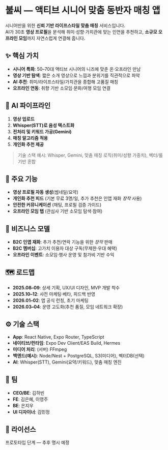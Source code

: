 # 불씨 — 액티브 시니어 맞춤 동반자 매칭 앱

시니어만을 위한 **신뢰 기반 라이프스타일 맞춤 매칭** 서비스입니다.  
AI가 30초 **영상 프로필**을 분석해 취미·성향·가치관에 맞는 인연을 추천하고, **소규모 오프라인 모임**까지 자연스럽게 연결해 줍니다.

## ✨ 핵심 가치

- **시니어 특화**: 50–70대 액티브 시니어의 니즈에 맞춘 온·오프라인 만남
- **영상 기반 탐색**: 짧은 소개 영상으로 느낌과 분위기를 직관적으로 파악
- **AI 추천**: 취미/라이프스타일/가치관을 종합해 고품질 매칭
- **오프라인 연동**: 취향 기반 소모임·문화/여행 모임 연결

## 🧠 AI 파이프라인

1. **영상 업로드**
2. **Whisper(STT)로 음성 텍스트화**
3. **전처리 및 키워드 가공(Gemini)**
4. **매칭 알고리즘 적용**
5. **개인화 추천 제공**

> 기술 스택 예시: Whisper, Gemini, 맞춤 매칭 로직(취미/성향 가중치), 벡터/룰 기반 혼합

## 📱 주요 기능

- **영상 프로필 자동 생성**(썸네일/요약)
- **개인화 추천 피드** (기본 무료 3명/일, 추가 추천은 인앱 재화 _장작_ 사용)
- **안전한 커뮤니케이션** (채팅, 프로필 검증 가이드)
- **오프라인 모임 탭** (관심사 기반 소모임 탐색·참여)

## 🧩 비즈니스 모델

- **B2C 인앱 재화**: 추가 추천/연락 기능을 위한 _장작_ 판매
- **B2C 멤버십**: 고가치 이용자 대상 구독(무제한·우대 혜택)
- **오프라인 이벤트**: 소모임·행사 운영 및 참가비 기반 수익

## 🗺️ 로드맵

- **2025.08–09**: 상세 기획, UX/UI 디자인, MVP 개발 착수
- **2025.10–12**: 사전 마케팅·베타, 피드백 반영
- **2026.01–02**: 앱 공식 런칭, 초기 마케팅
- **2026.03–04**: 운영 고도화(추천 품질, 모임 네트워크 확장)

## ⚙️ 기술 스택

- **App**: React Native, Expo Router, TypeScript
- **네이티브/런타임**: Expo Dev Client/EAS Build, Hermes
- **미디어 처리**: (서버) FFmpeg
- **백엔드(예시)**: Node/Nest + PostgreSQL, S3(미디어), 벡터DB(선택)
- **AI**: Whisper(STT), Gemini(요약/키워드), 맞춤 매칭 엔진

## 👥 팀

- **CEO/BE**: 김하빈
- **FE**: 김은혜, 이영주
- **BE**: 은지우
- **UI 디자이너**: 김민정

## 📝 라이선스

프로토타입 단계 — 추후 명시 예정
